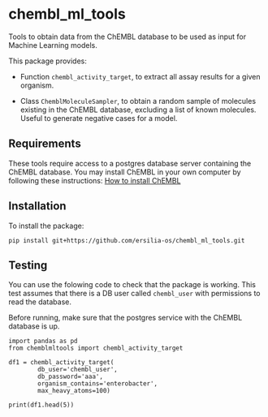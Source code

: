 # chembl_ml_tools

Tools to obtain data from the ChEMBL database to be used as input for Machine Learning models.

This package provides:

- Function `chembl_activity_target`, to extract all assay results for a given organism.

- Class `ChemblMoleculeSampler`, to obtain a random sample of molecules existing in the ChEMBL database, excluding a list of known molecules. Useful to generate negative cases for a model.

## Requirements

These tools require access to a postgres database server containing the ChEMBL database. You may install ChEMBL in your own computer 
by following these instructions: [How to install ChEMBL](doc/install_chembl.md)

## Installation

To install the package:
```
pip install git+https://github.com/ersilia-os/chembl_ml_tools.git
```
## Testing

You can use the folowing code to check that the package is working. This test assumes that there is a DB user called `chembl_user` with permissions to read the database.

Before running, make sure that the postgres service with the ChEMBL database is up.

```
import pandas as pd
from chemblmltools import chembl_activity_target

df1 = chembl_activity_target(
        db_user='chembl_user',
        db_password='aaa',
        organism_contains='enterobacter',
        max_heavy_atoms=100)

print(df1.head(5))
```
